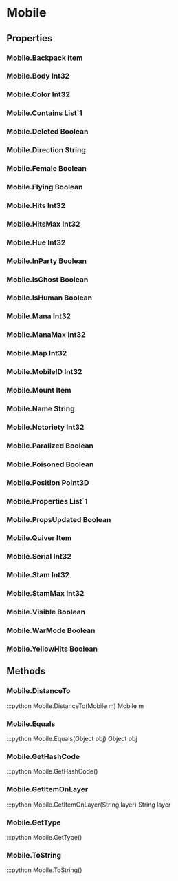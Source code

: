 # Mobile    

## Properties  
### Mobile.Backpack __Item__
### Mobile.Body __Int32__
### Mobile.Color __Int32__
### Mobile.Contains __List`1__
### Mobile.Deleted __Boolean__
### Mobile.Direction __String__
### Mobile.Female __Boolean__
### Mobile.Flying __Boolean__
### Mobile.Hits __Int32__
### Mobile.HitsMax __Int32__
### Mobile.Hue __Int32__
### Mobile.InParty __Boolean__
### Mobile.IsGhost __Boolean__
### Mobile.IsHuman __Boolean__
### Mobile.Mana __Int32__
### Mobile.ManaMax __Int32__
### Mobile.Map __Int32__
### Mobile.MobileID __Int32__
### Mobile.Mount __Item__
### Mobile.Name __String__
### Mobile.Notoriety __Int32__
### Mobile.Paralized __Boolean__
### Mobile.Poisoned __Boolean__
### Mobile.Position __Point3D__
### Mobile.Properties __List`1__
### Mobile.PropsUpdated __Boolean__
### Mobile.Quiver __Item__
### Mobile.Serial __Int32__
### Mobile.Stam __Int32__
### Mobile.StamMax __Int32__
### Mobile.Visible __Boolean__
### Mobile.WarMode __Boolean__
### Mobile.YellowHits __Boolean__ 
## Methods  
### Mobile.DistanceTo
:::python
Mobile.DistanceTo(Mobile m)
  Mobile m
### Mobile.Equals
:::python
Mobile.Equals(Object obj)
  Object obj
### Mobile.GetHashCode
:::python
Mobile.GetHashCode()
### Mobile.GetItemOnLayer
:::python
Mobile.GetItemOnLayer(String layer)
  String layer
### Mobile.GetType
:::python
Mobile.GetType()
### Mobile.ToString
:::python
Mobile.ToString()